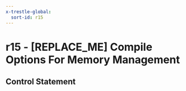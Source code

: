 ```yaml
---
x-trestle-global:
  sort-id: r15
---
```


# r15 - \[REPLACE_ME\] Compile Options For Memory Management

## Control Statement
